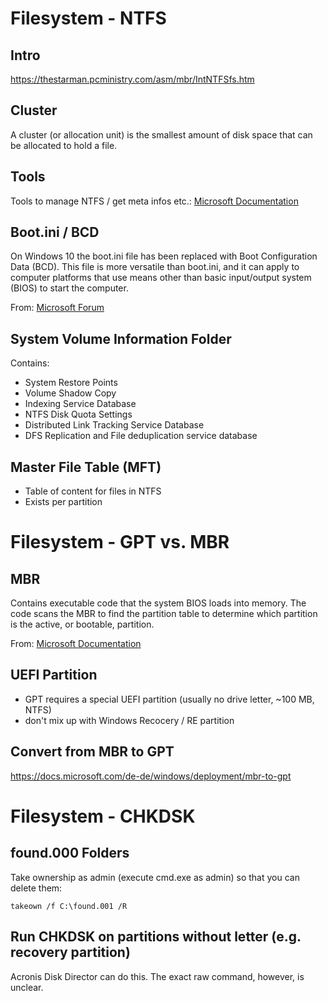# Filesystem - NTFS

## Intro

https://thestarman.pcministry.com/asm/mbr/IntNTFSfs.htm

## Cluster

A cluster (or allocation unit) is the smallest amount of disk space that can be allocated to hold a file.

## Tools

Tools to manage NTFS / get meta infos etc.: [Microsoft Documentation](https://docs.microsoft.com/en-us/windows-server/administration/windows-commands/fsutil)

## Boot.ini / BCD

On Windows 10 the boot.ini file has been replaced with Boot Configuration Data (BCD). This file is more versatile than boot.ini, and it can apply to computer platforms that use means other than basic input/output system (BIOS) to start the computer.

From: [Microsoft Forum](https://answers.microsoft.com/en-us/windows/forum/windows_10-start-winpc/i-do-not-find-the-bootini-file-where-can-i-find-it/1f57ef04-9f9e-456b-98bb-b6092f256f43)

## System Volume Information Folder

Contains:

* System Restore Points
* Volume Shadow Copy
* Indexing Service Database
* NTFS Disk Quota Settings
* Distributed Link Tracking Service Database
* DFS Replication and File deduplication service database

## Master File Table (MFT)

* Table of content for files in NTFS
* Exists per partition

# Filesystem - GPT vs. MBR

## MBR

Contains executable code that the system BIOS loads into memory. The code scans the MBR to find the partition table to determine which partition is the active, or bootable, partition.

From: [Microsoft Documentation](https://docs.microsoft.com/en-us/previous-versions/windows/it-pro/windows-server-2003/cc781134(v=ws.10)?redirectedfrom=MSDN)

## UEFI Partition

* GPT requires a special UEFI partition (usually no drive letter, ~100 MB, NTFS)
* don't mix up with Windows Recocery / RE partition

## Convert from MBR to GPT

https://docs.microsoft.com/de-de/windows/deployment/mbr-to-gpt

# Filesystem - CHKDSK

## found.000 Folders

Take ownership as admin (execute cmd.exe as admin) so that you can delete them:

```
takeown /f C:\found.001 /R
```

## Run CHKDSK on partitions without letter (e.g. recovery partition)

Acronis Disk Director can do this.
The exact raw command, however, is unclear.

